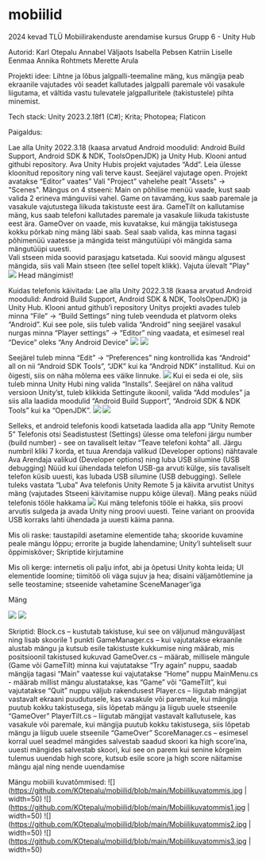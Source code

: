 # mobiilid
2024 kevad TLÜ Mobiilirakenduste arendamise kursus
Grupp 6 - Unity Hub

Autorid: 
Karl Otepalu
Annabel Väljaots
Isabella Pebsen
Katriin Liselle Eenmaa
Annika Rohtmets
Merette Arula

Projekti idee:
Lihtne ja lõbus jalgpalli-teemaline mäng, kus mängija peab ekraanile vajutades või seadet kallutades jalgpalli paremale või vasakule liigutama, et vältida vastu tulevatele jalgpalluritele (takistustele) pihta minemist.


Tech stack: 
Unity 2023.2.18f1 (C#); 
Krita;
Photopea;
Flaticon

Paigaldus:

Lae alla Unity 2022.3.18 (kaasa arvatud Android moodulid: Android Build Support, Android SDK & NDK, ToolsOpenJDK) ja Unity Hub.
Klooni antud githubi repository.
Ava Unity Hubis projekt vajutades “Add”. Leia ülesse kloonitud repository ning vali terve kaust. Seejärel vajutage open. Projekt avatakse “Editor” vaates”
Vali "Project" vahelehe pealt "Assets" -> "Scenes". 
Mängus on 4 stseeni:
Main on põhilise menüü vaade, kust saab valida 2 erineva mänguviisi vahel.
Game on tavamäng, kus saab paremale ja vasakule vajutustega liikuda takistuste eest ära. 
GameTilt on kallutamise mäng, kus saab telefoni kallutades paremale ja vasakule liikuda takistuste eest ära. 
GameOver on vaade, mis kuvatakse, kui mängija takistusega kokku põrkab ning mäng läbi saab. Seal saab valida, kas minna tagasi põhimenüü vaatesse ja mängida teist mängutüüpi või mängida sama mängutüüpi uuesti.	
Vali stseen mida soovid parasjagu katsetada. Kui soovid mängu algusest mängida, siis vali Main stseen (tee sellel topelt klikk).
Vajuta ülevalt "Play"
![](https://github.com/KOtepalu/mobiilid/blob/main/image_1.PNG)
Head mängimist!

Kuidas telefonis käivitada:
Lae alla Unity 2022.3.18 (kaasa arvatud Android moodulid: Android Build Support, Android SDK & NDK, ToolsOpenJDK) ja Unity Hub.
Klooni antud github’i repository
Unitys projekti avades tuleb minna “File” -> “Build Settings” ning tuleb veenduda et platvorm oleks “Android”. Kui see pole, siis tuleb valida “Android” ning seejärel vasakul nurgas minna “Player settings” -> “Editor” ning vaadata, et esimesel real “Device” oleks “Any Android Device”
![](https://github.com/KOtepalu/mobiilid/blob/main/image_2.PNG)
![](https://github.com/KOtepalu/mobiilid/blob/main/image_3.PNG)

Seejärel tuleb minna “Edit” -> “Preferences” ning kontrollida kas “Android” all on nii “Android SDK Tools”, “JDK” kui ka “Android NDK” installitud. Kui on õigesti, siis on näha mõlema ees väike linnuke.
![](https://github.com/KOtepalu/mobiilid/blob/main/image_4.PNG)
        Kui ei seda ei ole, siis tuleb minna Unity Hubi ning valida “Installs”. Seejärel on näha valitud versioon Unity’st,          tuleb klikkida Settingute ikoonil, valida “Add modules” ja siis alla laadida moodulid “Android Build Support”,               “Android SDK & NDK Tools” kui ka “OpenJDK”.
        ![](https://github.com/KOtepalu/mobiilid/blob/main/image_5.PNG)
        ![](https://github.com/KOtepalu/mobiilid/blob/main/image_6.PNG)


Selleks, et android telefonis koodi katsetada laadida alla app “Unity Remote 5”
Telefonis otsi Seadistustest (Settings) ülesse oma telefoni järgu number (build number) - see on tavaliselt leitav “Teave telefoni kohta” all. Järgu numbril kliki 7 korda, et tuua Arendaja valikud (Developer options) nähtavale
Ava Arendaja valikud (Developer options) ning luba USB silumine (USB debugging)
Nüüd kui ühendada telefon USB-ga arvuti külge, siis tavaliselt telefon küsib uuesti, kas lubada USB silumine (USB debugging). Sellele tuleks vastata “Luba”
Ava telefonis Unity Remote 5 ja käivita arvutist Unitys mäng (vajutades Stseeni käivitamise nuppu kõige üleval). Mäng peaks nüüd telefonis tööle hakkama
![](https://github.com/KOtepalu/mobiilid/blob/main/image_7.PNG)
      Kui mäng telefonis tööle ei hakka, siis proovi arvutis sulgeda ja avada Unity ning proovi uuesti. Teine variant on           proovida USB korraks lahti ühendada ja uuesti käima panna. 


Mis oli raske: 
taustapildi asetamine elementide taha;
skooride kuvamine peale mängu lõppu;
errorite ja bugide lahendamine;
Unity’l suhteliselt suur õppimiskõver;
Skriptide kirjutamine

Mis oli kerge:
internetis oli palju infot, abi ja õpetusi Unity kohta leida;
UI elementide loomine;
tiimitöö oli väga sujuv ja hea;
disaini väljamõtlemine ja selle teostamine;
stseenide vahetamine SceneManager’iga


Mäng

![](https://github.com/KOtepalu/mobiilid/blob/main/image_8.PNG)
![](https://github.com/KOtepalu/mobiilid/blob/main/image_9.PNG)


Skriptid:
Block.cs – kustutab takistuse, kui see on väljunud mänguväljast ning lisab skoorile 1 punkti
GameManager.cs – kui vajutatakse ekraanile alustab mängu ja kutsub esile takistuste kukkumise ning määrab, mis positsioonil takistused kukuvad
GameOver.cs – määrab, millisele mängule (Game või GameTilt) minna kui vajutatakse “Try again” nuppu, saadab mängija tagasi “Main” vaatesse kui vajutatakse “Home” nuppu
MainMenu.cs - määrab millist mängu alustatakse, kas “Game” või “GameTilt”, kui vajutatakse “Quit” nuppu väljub rakendusest
Player.cs – liigutab mängijat vastavalt ekraani puudutusele, kas vasakule või paremale, kui mängija puutub kokku takistusega, siis lõpetab mängu ja liigub uuele stseenile “GameOver”
PlayerTilt.cs – liigutab mängijat vastavalt kallutusele, kas vasakule või paremale, kui mängija puutub kokku takistusega, siis lõpetab mängu ja liigub uuele stseenile “GameOver”
ScoreManager.cs – esimesel korral uuel seadmel mängides salvestab saadud skoori  ka high score’ina, uuesti mängides salvestab skoori, kui see on parem kui senine kõrgeim tulemus uuendab high score, kutsub esile score ja high score näitamise mängu ajal ning nende uuendamise

Mängu mobiili kuvatõmmised:
![](https://github.com/KOtepalu/mobiilid/blob/main/Mobiilikuvatommis.jpg | width=50)
![](https://github.com/KOtepalu/mobiilid/blob/main/Mobiilikuvatommis1.jpg | width=50)
![](https://github.com/KOtepalu/mobiilid/blob/main/Mobiilikuvatommis2.jpg | width=50)
![](https://github.com/KOtepalu/mobiilid/blob/main/Mobiilikuvatommis3.jpg | width=50)


